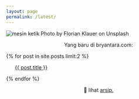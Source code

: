 ```yaml
---
layout: page
permalink: /latest/
---
```

![mesin ketik Photo by Florian Klauer on Unsplash](https://raw.githubusercontent.com/bryantara/bryantara.github.io/b1765855563fb2e9effcedbea5a6d37d067c99d2/images/ketik.png)
<p style="text-align:center">
Yang baru di bryantara.com:</p>
<div class="entry">
  {% for post in site.posts limit:2 %}
      <ul class="b"><a href="{{ site.baseurl }}{{ post.url }}">{{ post.title }}</a></ul>
  {% endfor %}
</div>
<p style="text-align:center">📄 lihat <a href="https://bryantara.com/artikel">arsip.</a></p>

